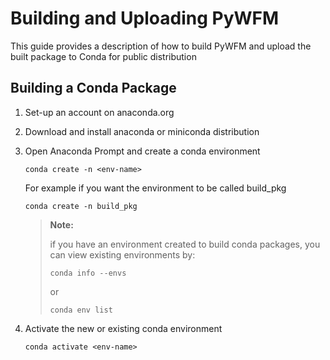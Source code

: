 # Building and Uploading PyWFM

This guide provides a description of how to build PyWFM and upload the built package to Conda for public distribution

## Building a Conda Package

1. Set-up an account on anaconda.org
2. Download and install anaconda or miniconda distribution
3. Open Anaconda Prompt and create a conda environment

   ```
   conda create -n <env-name>
   ```

   For example if you want the environment to be called build_pkg

   ```
   conda create -n build_pkg
   ```

   > **Note:**
   >
   > if you have an environment created to build conda packages, you can view existing environments by:
   >
   > ```
   > conda info --envs
   > ```
   >
   > or
   >
   > ```
   > conda env list
   > ```

4. Activate the new or existing conda environment

   ```
   conda activate <env-name>
   ```
